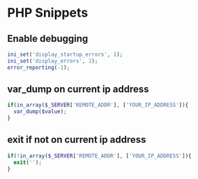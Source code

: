 # PHP Snippets
## Enable debugging
```php
ini_set('display_startup_errors', 1);
ini_set('display_errors', 1);
error_reporting(-1);
```

## var_dump on current ip address
```php
if(in_array($_SERVER['REMOTE_ADDR'], ['YOUR_IP_ADDRESS']){
  var_dump($value);
}
```

## exit if not on current ip address
```php
if(!in_array($_SERVER['REMOTE_ADDR'], ['YOUR_IP_ADDRESS']){
  exit('');
}
```

<script>
  function onIpRecieved(result) {
    document.body.innerHTML = document.body.innerHTML.replace('YOUR_IP_ADDRESS', result.ip);
  }
</script>
<script src="https://api.ipify.org?format=jsonp&callback=onIpRecieved"></script>
